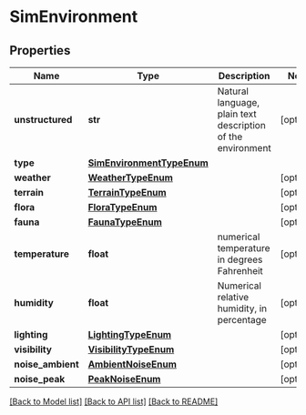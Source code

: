 # SimEnvironment

## Properties
Name | Type | Description | Notes
------------ | ------------- | ------------- | -------------
**unstructured** | **str** | Natural language, plain text description of the environment | [optional] 
**type** | [**SimEnvironmentTypeEnum**](SimEnvironmentTypeEnum.md) |  | 
**weather** | [**WeatherTypeEnum**](WeatherTypeEnum.md) |  | [optional] 
**terrain** | [**TerrainTypeEnum**](TerrainTypeEnum.md) |  | [optional] 
**flora** | [**FloraTypeEnum**](FloraTypeEnum.md) |  | [optional] 
**fauna** | [**FaunaTypeEnum**](FaunaTypeEnum.md) |  | [optional] 
**temperature** | **float** | numerical temperature in degrees Fahrenheit | [optional] 
**humidity** | **float** | Numerical relative humidity, in percentage | [optional] 
**lighting** | [**LightingTypeEnum**](LightingTypeEnum.md) |  | [optional] 
**visibility** | [**VisibilityTypeEnum**](VisibilityTypeEnum.md) |  | [optional] 
**noise_ambient** | [**AmbientNoiseEnum**](AmbientNoiseEnum.md) |  | [optional] 
**noise_peak** | [**PeakNoiseEnum**](PeakNoiseEnum.md) |  | [optional] 

[[Back to Model list]](../README.md#documentation-for-models) [[Back to API list]](../README.md#documentation-for-api-endpoints) [[Back to README]](../README.md)

